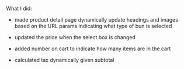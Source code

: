 What I did: 
- made product detail page dynamically update headings and images based on the URL params indicating what type of bun is selected

- updated the price when the select box is changed

- added number on cart to indicate how many items are in the cart

- calculated tax dynamically given subtotal